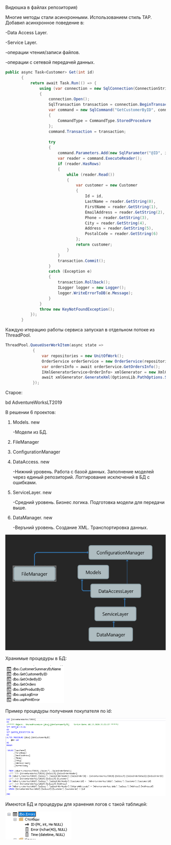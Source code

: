 Видюшка в файлах репозитория)

Многие методы стали асинхронными. Использованием стиль TAP.
Добавил асинхронное поведение в:

 -Data Access Layer.
 
 -Service Layer.
 
 -операции чтения/записи файлов.
 
 -операции с сетевой передачей данных.
 
 ```C#
 public async Task<Customer> Get(int id)
        {
            return await Task.Run(() => {
                using (var connection = new SqlConnection(ConnectionString))
                {
                    connection.Open();
                    SqlTransaction transaction = connection.BeginTransaction();
                    var command = new SqlCommand("GetCustomerByID", connection)
                    {
                        CommandType = CommandType.StoredProcedure
                    };
                    command.Transaction = transaction;

                    try
                    {
                        command.Parameters.Add(new SqlParameter("@ID", id));
                        var reader = command.ExecuteReader();
                        if (reader.HasRows)
                        {
                            while (reader.Read())
                            {
                                var customer = new Customer
                                {
                                    Id = id,
                                    LastName = reader.GetString(0),
                                    FirstName = reader.GetString(1),
                                    EmailAddress = reader.GetString(2),
                                    Phone = reader.GetString(3),
                                    City = reader.GetString(4),
                                    Address = reader.GetString(5),
                                    PostalCode = reader.GetString(6)
                                };
                                return customer;
                            }
                        }
                        transaction.Commit();
                    }
                    catch (Exception e)
                    {
                        transaction.Rollback();
                        ILogger logger = new Logger();
                        logger.WriteErrorToDB(e.Message);
                    }
                }
                throw new KeyNotFoundException();
            });
        }
```


Каждую итерацию работы сервиса запускал в отдельном потоке из ThreadPool.
```C#
ThreadPool.QueueUserWorkItem(async state =>
            {
                var repositories = new UnitOfWork();
                OrderService orderService = new OrderService(repositories);
                var ordersInfo = await orderService.GetOrdersInfo();
                IXmlGeneratorService<OrderInfo> xmlGenerator = new XmlGeneratorService<OrderInfo>();
                await xmlGenerator.GenerateXml(OptionsLib.PathOptions.SourceDirectory, ordersInfo);
            });
```



Старое:

bd AdventureWorksLT2019

В решении 6 проектов: 
1. Models. new

   -Модели из БД.

2. FileManager

3. ConfigurationManager

4. DataAccess. new

   -Нижний уровень. Работа с базой данных. Заполнение моделей через единый репозиторий. Логгирование исключений в БД с ошибками.

5. ServiceLayer. new

   -Средний уровень. Бизнес логика. Подготовка модели для передачи выше.

6. DataManager. new

   -Веръний уровень. Создание XML. Транспортировка данных.

![Screenshot](Screenshots/Screenshot_4.png)

Хранимые процедуры в БД:

![Screenshot](Screenshots/Screenshot_5.png)

Пример процедуры получения покупателя по id:

![Screenshot](Screenshots/Screenshot_6.png)

Имеются БД и процедуры для хранения логов с такой таблицей:

![Screenshot](Screenshots/Screenshot_7.png)


